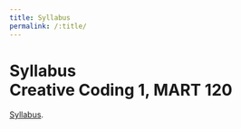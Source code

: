 ```yaml
---
title: Syllabus
permalink: /:title/
---
```



# Syllabus<br/>Creative Coding 1, MART 120

<a href="https://canvas.umt.edu/courses/9213/assignments/syllabus" target="_blank">Syllabus</a>.

